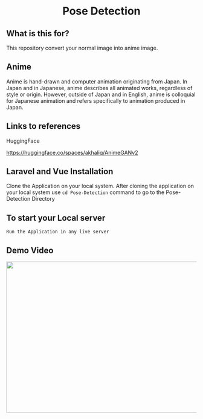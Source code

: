 
<h1 align="center">
    <b>Pose Detection </b> 
<br>
</h1>

## What is this for?
This repository convert your normal image into anime image.


## Anime
Anime is hand-drawn and computer animation originating from Japan. In Japan and in Japanese, anime describes all animated works, regardless of style or origin. However, outside of Japan and in English, anime is colloquial for Japanese animation and refers specifically to animation produced in Japan.


## Links to references

HuggingFace

https://huggingface.co/spaces/akhaliq/AnimeGANv2



## Laravel and Vue Installation

Clone the Application on your local system.
After cloning the application on your local system use ```cd Pose-Detection``` command to go to the Pose-Detection Directory 



## To start your Local server


```Run the Application in any live server ```









## Demo Video



<img src="./docs/poseDetection.gif" width="700" height="400" />








